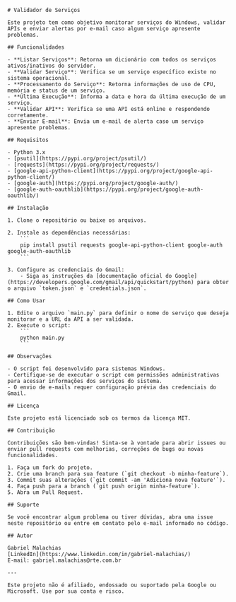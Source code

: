     # Validador de Serviços

    Este projeto tem como objetivo monitorar serviços do Windows, validar APIs e enviar alertas por e-mail caso algum serviço apresente problemas.

    ## Funcionalidades

    - **Listar Serviços**: Retorna um dicionário com todos os serviços ativos/inativos do servidor.
    - **Validar Serviço**: Verifica se um serviço específico existe no sistema operacional.
    - **Processamento do Serviço**: Retorna informações de uso de CPU, memória e status de um serviço.
    - **Última Execução**: Informa a data e hora da última execução de um serviço.
    - **Validar API**: Verifica se uma API está online e respondendo corretamente.
    - **Enviar E-mail**: Envia um e-mail de alerta caso um serviço apresente problemas.

    ## Requisitos

    - Python 3.x
    - [psutil](https://pypi.org/project/psutil/)
    - [requests](https://pypi.org/project/requests/)
    - [google-api-python-client](https://pypi.org/project/google-api-python-client/)
    - [google-auth](https://pypi.org/project/google-auth/)
    - [google-auth-oauthlib](https://pypi.org/project/google-auth-oauthlib/)

    ## Instalação

    1. Clone o repositório ou baixe os arquivos.

    2. Instale as dependências necessárias:
        ```
        pip install psutil requests google-api-python-client google-auth google-auth-oauthlib
        ```

    3. Configure as credenciais do Gmail:
        - Siga as instruções da [documentação oficial do Google](https://developers.google.com/gmail/api/quickstart/python) para obter o arquivo `token.json` e `credentials.json`.

    ## Como Usar

    1. Edite o arquivo `main.py` para definir o nome do serviço que deseja monitorar e a URL da API a ser validada.
    2. Execute o script:
        ```
        python main.py
        ```

    ## Observações

    - O script foi desenvolvido para sistemas Windows.
    - Certifique-se de executar o script com permissões administrativas para acessar informações dos serviços do sistema.
    - O envio de e-mails requer configuração prévia das credenciais do Gmail.

    ## Licença

    Este projeto está licenciado sob os termos da licença MIT.
    
    ## Contribuição

    Contribuições são bem-vindas! Sinta-se à vontade para abrir issues ou enviar pull requests com melhorias, correções de bugs ou novas funcionalidades.

    1. Faça um fork do projeto.
    2. Crie uma branch para sua feature (`git checkout -b minha-feature`).
    3. Commit suas alterações (`git commit -am 'Adiciona nova feature'`).
    4. Faça push para a branch (`git push origin minha-feature`).
    5. Abra um Pull Request.

    ## Suporte

    Se você encontrar algum problema ou tiver dúvidas, abra uma issue neste repositório ou entre em contato pelo e-mail informado no código.

    ## Autor

    Gabriel Malachias  
    [LinkedIn](https://www.linkedin.com/in/gabriel-malachias/)  
    E-mail: gabriel.malachias@rte.com.br

    ---

    Este projeto não é afiliado, endossado ou suportado pela Google ou Microsoft. Use por sua conta e risco.
